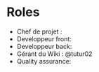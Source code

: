 # Roles

- Chef de projet :
- Developpeur front: 
- Developpeur back: 
- Gérant du Wiki : @tutur02
- Quality assurance: 
